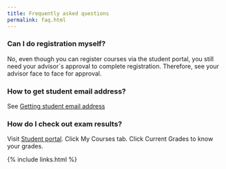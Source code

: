 ```yaml
---
title: Frequently asked questions
permalink: faq.html
---
```


### Can I do registration myself?

No, even though you can register courses via the student portal, you still need your advisor`s approval to complete registration. Therefore, see your advisor face to face for approval.

### How to get student email address?

See <A href="mydoc_onlineres.html#logging-in-with-student-email-address">Getting student email address</A>

### How do I check out exam results?

Visit [Student portal](https://student.gau.edu.tr/). Click My Courses tab. Click Current Grades to know your grades.

{% include links.html %}
